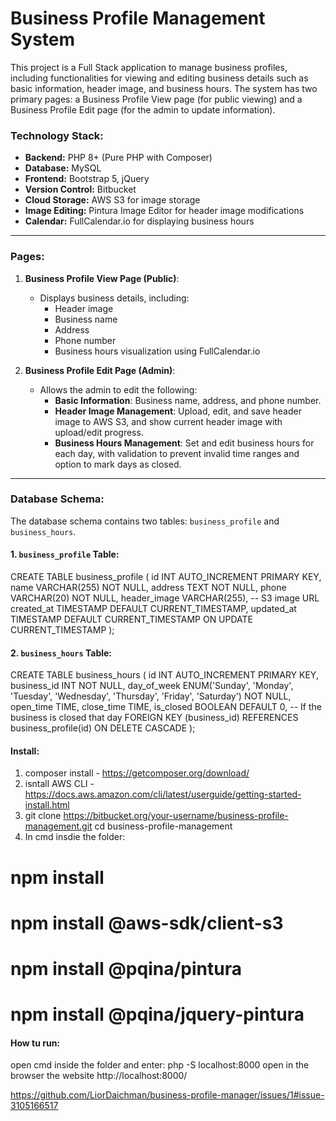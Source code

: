 # Business Profile Management System

This project is a Full Stack application to manage business profiles, including functionalities for viewing and editing business details such as basic information, header image, and business hours. The system has two primary pages: a Business Profile View page (for public viewing) and a Business Profile Edit page (for the admin to update information).

### Technology Stack:
- **Backend:** PHP 8+ (Pure PHP with Composer)
- **Database:** MySQL
- **Frontend:** Bootstrap 5, jQuery
- **Version Control:** Bitbucket
- **Cloud Storage:** AWS S3 for image storage
- **Image Editing:** Pintura Image Editor for header image modifications
- **Calendar:** FullCalendar.io for displaying business hours

---

### Pages:
1. **Business Profile View Page (Public)**:
   - Displays business details, including:
     - Header image
     - Business name
     - Address
     - Phone number
     - Business hours visualization using FullCalendar.io

2. **Business Profile Edit Page (Admin)**:
   - Allows the admin to edit the following:
     - **Basic Information**: Business name, address, and phone number.
     - **Header Image Management**: Upload, edit, and save header image to AWS S3, and show current header image with upload/edit progress.
     - **Business Hours Management**: Set and edit business hours for each day, with validation to prevent invalid time ranges and option to mark days as closed.

---

### Database Schema:
The database schema contains two tables: `business_profile` and `business_hours`.

#### 1. `business_profile` Table:

CREATE TABLE business_profile (
    id INT AUTO_INCREMENT PRIMARY KEY,
    name VARCHAR(255) NOT NULL,
    address TEXT NOT NULL,
    phone VARCHAR(20) NOT NULL,
    header_image VARCHAR(255), -- S3 image URL
    created_at TIMESTAMP DEFAULT CURRENT_TIMESTAMP,
    updated_at TIMESTAMP DEFAULT CURRENT_TIMESTAMP ON UPDATE CURRENT_TIMESTAMP
);

#### 2. `business_hours` Table:

CREATE TABLE business_hours (
    id INT AUTO_INCREMENT PRIMARY KEY,
    business_id INT NOT NULL,
    day_of_week ENUM('Sunday', 'Monday', 'Tuesday', 'Wednesday', 'Thursday', 'Friday', 'Saturday') NOT NULL,
    open_time TIME,
    close_time TIME,
    is_closed BOOLEAN DEFAULT 0, -- If the business is closed that day
    FOREIGN KEY (business_id) REFERENCES business_profile(id) ON DELETE CASCADE
);

#### Install:
1. composer install - https://getcomposer.org/download/
2. isntall AWS CLI - https://docs.aws.amazon.com/cli/latest/userguide/getting-started-install.html
3. git clone https://bitbucket.org/your-username/business-profile-management.git
cd business-profile-management
4. In cmd insdie the folder:
# npm install
# npm install @aws-sdk/client-s3
# npm install @pqina/pintura
# npm install @pqina/jquery-pintura

#### How tu run:
open cmd inside the folder and enter: php -S localhost:8000
open in the browser the website http://localhost:8000/

https://github.com/LiorDaichman/business-profile-manager/issues/1#issue-3105166517
